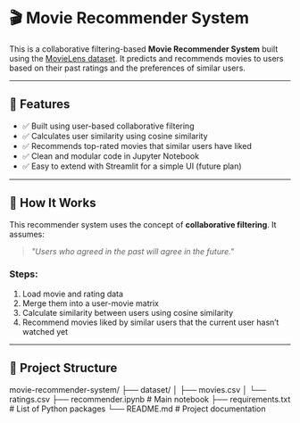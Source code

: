 # 🎬 Movie Recommender System

This is a collaborative filtering-based **Movie Recommender System** built using the [MovieLens dataset](https://grouplens.org/datasets/movielens/). It predicts and recommends movies to users based on their past ratings and the preferences of similar users.

---

## 📌 Features

- ✅ Built using user-based collaborative filtering
- ✅ Calculates user similarity using cosine similarity
- ✅ Recommends top-rated movies that similar users have liked
- ✅ Clean and modular code in Jupyter Notebook
- ✅ Easy to extend with Streamlit for a simple UI (future plan)

---

## 🧠 How It Works

This recommender system uses the concept of **collaborative filtering**. It assumes:
> *"Users who agreed in the past will agree in the future."*

### Steps:
1. Load movie and rating data
2. Merge them into a user-movie matrix
3. Calculate similarity between users using cosine similarity
4. Recommend movies liked by similar users that the current user hasn’t watched yet

---

## 📂 Project Structure

movie-recommender-system/
├── dataset/
│ ├── movies.csv
│ └── ratings.csv
├── recommender.ipynb # Main notebook
├── requirements.txt # List of Python packages
└── README.md # Project documentation

